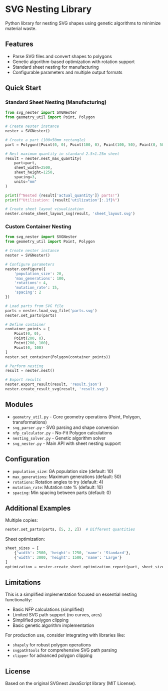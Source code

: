 # SVG Nesting Library

Python library for nesting SVG shapes using genetic algorithms to minimize material waste.

## Features

- Parse SVG files and convert shapes to polygons
- Genetic algorithm-based optimization with rotation support
- Standard sheet nesting for manufacturing
- Configurable parameters and multiple output formats

## Quick Start

### Standard Sheet Nesting (Manufacturing)
```python
from svg_nester import SVGNester
from geometry_util import Point, Polygon

# Create nester instance
nester = SVGNester()

# Create a part (100×50mm rectangle)
part = Polygon([Point(0, 0), Point(100, 0), Point(100, 50), Point(0, 50)])

# Nest maximum quantity in standard 2.5×1.25m sheet
result = nester.nest_max_quantity(
    part=part,
    sheet_width=2500,
    sheet_height=1250,
    spacing=3,
    units="mm"
)

print(f"Nested {result['actual_quantity']} parts!")
print(f"Utilization: {result['utilization']:.1f}%")

# Create sheet layout visualization
nester.create_sheet_layout_svg(result, 'sheet_layout.svg')
```

### Custom Container Nesting
```python
from svg_nester import SVGNester
from geometry_util import Point, Polygon

# Create nester instance
nester = SVGNester()

# Configure parameters
nester.configure({
    'population_size': 20,
    'max_generations': 100,
    'rotations': 4,
    'mutation_rate': 15,
    'spacing': 2
})

# Load parts from SVG file
parts = nester.load_svg_file('parts.svg')
nester.set_parts(parts)

# Define container
container_points = [
    Point(0, 0),
    Point(200, 0),
    Point(200, 100),
    Point(0, 100)
]
nester.set_container(Polygon(container_points))

# Perform nesting
result = nester.nest()

# Export results
nester.export_result(result, 'result.json')
nester.create_result_svg(result, 'result.svg')
```

## Modules

- `geometry_util.py` - Core geometry operations (Point, Polygon, transformations)
- `svg_parser.py` - SVG parsing and shape conversion  
- `nfp_calculator.py` - No-Fit Polygon calculations
- `nesting_solver.py` - Genetic algorithm solver
- `svg_nester.py` - Main API with sheet nesting support

## Configuration

- `population_size`: GA population size (default: 10)
- `max_generations`: Maximum generations (default: 50)
- `rotations`: Rotation angles to try (default: 4)
- `mutation_rate`: Mutation rate % (default: 10)
- `spacing`: Min spacing between parts (default: 0)

## Additional Examples

Multiple copies:
```python
nester.set_parts(parts, [5, 3, 2])  # Different quantities
```

Sheet optimization:
```python
sheet_sizes = [
    {'width': 2500, 'height': 1250, 'name': 'Standard'},
    {'width': 3000, 'height': 1500, 'name': 'Large'}
]
optimization = nester.create_sheet_optimization_report(part, sheet_sizes)
```

## Limitations

This is a simplified implementation focused on essential nesting functionality:

- Basic NFP calculations (simplified)
- Limited SVG path support (no curves, arcs)
- Simplified polygon clipping
- Basic genetic algorithm implementation

For production use, consider integrating with libraries like:
- `shapely` for robust polygon operations
- `svgpathtools` for comprehensive SVG path parsing
- `clipper` for advanced polygon clipping

## License

Based on the original SVGnest JavaScript library (MIT License). 